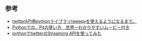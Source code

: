 
## 参考
 * [twitterAPI用pythonライブラリtweepyを使えるようになるまで。](http://no6.hatenablog.com/entry/20100116/1263631863)
 * [Pythonでの、Pitの使い方　世界一わかりやすいムービー付き](http://d.hatena.ne.jp/a2c/20081016/1224097042)
 * [pythonでtwitterのStreaming APIを使ってみた](http://taichino.com/programming/1449)
